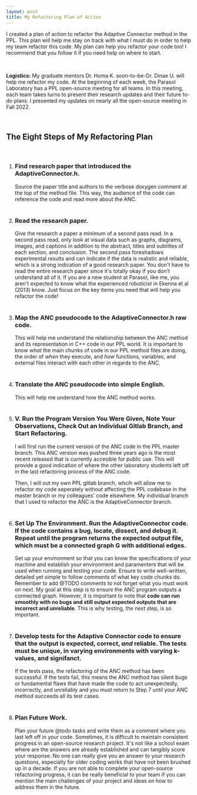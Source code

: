 ```yaml
---
layout: post
title: My Refactoring Plan of Action
---
```



I created a plan of action to refactor the Adaptive Connector method in the PPL. This plan will help me stay on track with what I must do in order to help my team refactor this code. My plan can help you refactor your code too! I recommend that you follow it if you need help on where to start.

<br>

**Logistics:** My graduate mentors Dr. Homa K. soon-to-be-Dr. Dinae U. will help me refactor my code. At the beginning of each week, the Parasol Laboratory has a PPL open-source meeting for all teams. In this meeting, each team takes turns to present their research updates and their future to-do plans. I presented my updates on nearly all the open-source meeting in Fall 2022. 

<br>

## The Eight Steps of My Refactoring Plan

<br>

1. ### Find research paper that introduced the AdaptiveConnector.h. 
    Source the paper title and authors to the verbose doxygen comment at the top of the method file. This way, the audience of the code can reference the code and read more about the ANC.<br><br>

2. ### Read the research paper.
    Give the research a paper a minimum of a second pass read. In a second pass read, only look at visual data such as graphs, diagrams, images, and captions in addition to the abstract, titles and subtitles of each section, and conclusion. The second pass foreshadows experimental results and can indicate if the data is realistic and reliable, which is a strong indication of a good research paper. You don't have to read the entire research paper since it's totally okay if you don't understand all of it. If you are a  new student at Parasol, like me, you aren't expected to know what the experienced roboticist in Ekenna et al (2013) know. Just focus on the key items you need that will help you refactor the code! <br><br>

3. ### Map the ANC pseudocode to the AdaptiveConnector.h raw code.
    This will help me understand the relationship between the ANC method and its representation in C++ code in our PPL world. It is important to know *what* the main chunks of code in our PPL method files are doing, the order of *when* they execute, and *how* functions, variables, and external files interact with each other in regards to the ANC. <br><br>
    
4. ### Translate the ANC pseudocode into simple English.
    This will help me understand how the ANC method works. <br><br>

5. ### V. Run the Program Version You Were Given, Note Your Observations, Check Out an Individual Gitlab Branch, and Start Refactoring.
    I will first run the current version of the ANC code in the PPL master branch. This ANC version was pushed three years ago is the most recent released that is currently accesible for public use. This will provide a good indication of where the other laboratory students left off in the last refactoring process of the ANC code. <br>

    Then, I will out my own PPL gitlab branch, whcih will allow me to refactor my code seperately without affecting the PPL codebase in the master branch or my colleagues' code elsewhere. My individual branch that I used to refactor the ANC is the AdaptiveConnector branch. <br><br>

6. ### Set Up The Environment. Run the AdaptiveConnector code. If the code contains a bug, locate, dissect, and debug it. Repeat until the program returns the expected output file, which must be a connected graph G with additional edges.
    Set up your environment so that you can know the specifications of your machine and establish your environment and paramenters that will be used when running and testing your code. Ensure to write well-written, detailed yet simple to follow comments of what key code chunks do. Remember to add @TODO comments to not forget what you must work on next. My goal at this step is to ensure the ANC program outputs a connected graph. However, it is important to note that **code can run smoothly with no bugs and still output expected outputs that are incorrect and unreliable**. This is why testing, the next step, is so important. <br><br>

7. ### Develop tests for the Adaptive Connector code to ensure that the output is expected, correct, *and* reliable. The tests must be unique, in varying environments with varying k-values, and signifanct.
    If the tests pass, the refactoring of the ANC method has been successful. If the tests fail, this means the ANC method has silent bugs or fundamental flaws that have made the code to act unexpectedly, incorrectly, and unreliably and you must return to Step 7 until your ANC method succeeds all its test cases. <br><br> 

8. ### Plan Future Work.
    Plan your future @todo tasks and write them as a comment where you last left off in your code. Sometimes, it is difficult to maintain consistent progress in an open-source research project. It's not like a school exam where are the answers are already established and can tangibly score your response. No one can really give you an answer to your research questions, especially for older coding works that have not been brushed up in a decade. If you are not able to complete your open-source refactoring progress, it can be really beneficial to your team if you can mention the main challenges of your project and ideas on how to address them in the future. <vr>
 
 <br>
